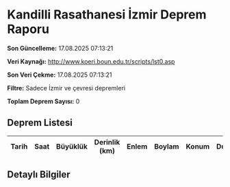 # Kandilli Rasathanesi İzmir Deprem Raporu

**Son Güncelleme:** 17.08.2025 07:13:21

**Veri Kaynağı:** http://www.koeri.boun.edu.tr/scripts/lst0.asp

**Son Veri Çekme:** 17.08.2025 07:13:21

**Filtre:** Sadece İzmir ve çevresi depremleri

**Toplam Deprem Sayısı:** 0

## Deprem Listesi

| Tarih | Saat | Büyüklük | Derinlik (km) | Enlem | Boylam | Konum | Durum |
|-------|------|----------|---------------|-------|--------|-------|-------|

## Detaylı Bilgiler

